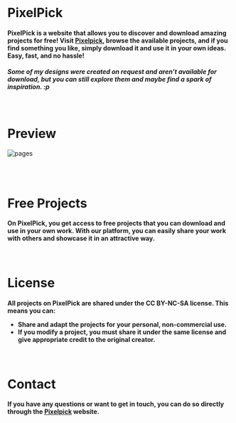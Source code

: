 </br>
<h1>
  PixelPick
</h1>

<h4>
  PixelPick is a website that allows you to discover and download amazing projects for free! 
  Visit <a href="https://pixelpick.pl/pages.html">Pixelpick</a>, browse the available          
  projects, and if you find something you like, simply download it and use     
  it in your own ideas. Easy, fast, and no hassle!
</h4>

<h5>
  Some of my designs were created on request and aren’t available for download, but you can still explore them and maybe find a spark of inspiration. :p
</h5>

</br>


<h1>Preview</h1>

![pages](https://github.com/user-attachments/assets/5db6d3d8-1998-471e-92f1-eb738064d1f9)

</br>
</br>
<h1>Free Projects</h1>
<h4>
  On PixelPick, you get access to free projects that you can download and use in your own work.      
  With our platform, you can easily share your work with others and showcase it in an attractive way.
</h4>

</br>
<h1>License</h1>
<h4>
  All projects on PixelPick are shared under the CC BY-NC-SA license. This means you can:
  <ul>
    <li>Share and adapt the projects for your personal, non-commercial use.</li>
    <li>If you modify a project, you must share it under the same license and give appropriate credit to the original creator.
    </li>
  </ul>
</h4>

</br>
<h1>Contact</h1>
<h4>
  If you have any questions or want to get in touch, you can do so directly through the <a href="https://pixelpick.pl/">Pixelpick</a> website.
</h4>

</br>

